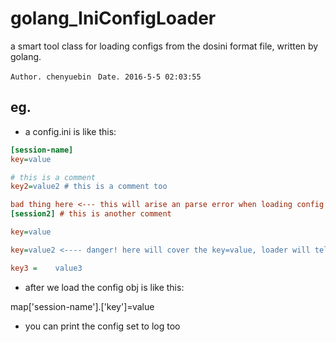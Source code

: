 # golang_IniConfigLoader
a smart tool class for loading configs from the dosini format file, written by golang.

`Author. chenyuebin `
`Date. 2016-5-5 02:03:55`

## eg.  

- a config.ini is like this:

```ini
[session-name]
key=value

# this is a comment
key2=value2 # this is a comment too

bad thing here <--- this will arise an parse error when loading config file
[session2] # this is another comment

key=value

key=value2 <---- danger! here will cover the key=value, loader will tell you: "line 11: config key(key) confict value(value != value2)"

key3 =    value3

```

* after we load the config obj is like this:

map['session-name'].['key']=value

* you can print the config set to log too
